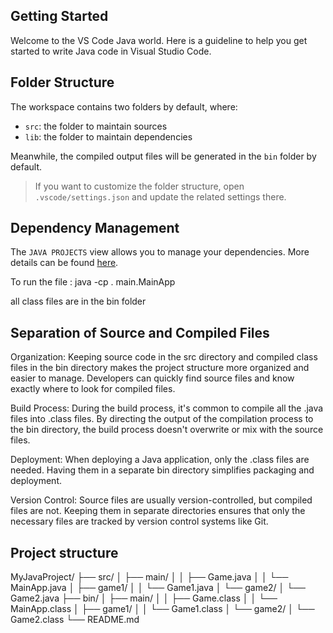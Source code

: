 ## Getting Started

Welcome to the VS Code Java world. Here is a guideline to help you get started to write Java code in Visual Studio Code.

## Folder Structure

The workspace contains two folders by default, where:

- `src`: the folder to maintain sources
- `lib`: the folder to maintain dependencies

Meanwhile, the compiled output files will be generated in the `bin` folder by default.

> If you want to customize the folder structure, open `.vscode/settings.json` and update the related settings there.

## Dependency Management

The `JAVA PROJECTS` view allows you to manage your dependencies. More details can be found [here](https://github.com/microsoft/vscode-java-dependency#manage-dependencies).


To run the file : java -cp . main.MainApp
 

all class files are in the bin folder
## Separation of Source and Compiled Files


Organization:
Keeping source code in the src directory and compiled class files in the bin directory makes the project structure more organized and easier to manage. Developers can quickly find source files and know exactly where to look for compiled files.

Build Process:
During the build process, it's common to compile all the .java files into .class files. By directing the output of the compilation process to the bin directory, the build process doesn't overwrite or mix with the source files.

Deployment:
When deploying a Java application, only the .class files are needed. Having them in a separate bin directory simplifies packaging and deployment.

Version Control:
Source files are usually version-controlled, but compiled files are not. Keeping them in separate directories ensures that only the necessary files are tracked by version control systems like Git.

## Project structure

MyJavaProject/
├── src/
│   ├── main/
│   │   ├── Game.java
│   │   └── MainApp.java
│   ├── game1/
│   │   └── Game1.java
│   └── game2/
│       └── Game2.java
├── bin/
│   ├── main/
│   │   ├── Game.class
│   │   └── MainApp.class
│   ├── game1/
│   │   └── Game1.class
│   └── game2/
│       └── Game2.class
└── README.md

